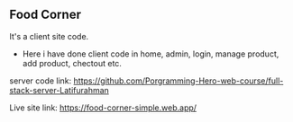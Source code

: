 ## Food Corner 
It's a client site code.

* Here i have done client code in home, admin, login, manage product, add product, chectout etc.

server code link: https://github.com/Porgramming-Hero-web-course/full-stack-server-Latifurahman

Live site link: https://food-corner-simple.web.app/
